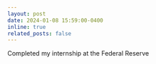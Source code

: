 ```yaml
---
layout: post
date: 2024-01-08 15:59:00-0400
inline: true
related_posts: false
---
```


Completed my internship at the Federal Reserve
